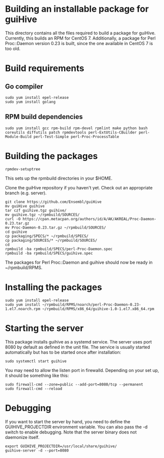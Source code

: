 
# Building an installable package for guiHive

This directory contains all the files required to build a package for guiHive.
Currently, this builds an RPM for CentOS 7.
Additionally, a package for Perl Proc::Daemon version 0.23 is built, since the one available in CentOS 7 is too old.

# Build requirements

## Go compiler

    sudo yum install epel-release
    sudo yum install golang

## RPM build dependencies

`sudo yum install gcc rpm-build rpm-devel rpmlint make python bash coreutils diffutils patch rpmdevtools perl-ExtUtils-CBuilder perl-Module-Build perl-Test-Simple perl-Proc-ProcessTable`

# Building the packages

    rpmdev-setuptree

This sets up the rpmbuild directories in your $HOME.

Clone the guiHive repository if you haven't yet.
Check out an appropriate branch (e.g. server).

    git clone https://github.com/Ensembl/guiHive
    mv guiHive guihive
    tar czf guihive.tgz guihive/
    mv guihive.tgz ~/rpmbuild/SOURCES/
    curl -O https://cpan.metacpan.org/authors/id/A/AK/AKREAL/Proc-Daemon-0.23.tar.gz
    mv Proc-Daemon-0.23.tar.gz ~/rpmbuild/SOURCES/
    cd guihive
    cp packaging/SPECS/* ~/rpmbuild/SPECS/
    cp packaging/SOURCES/* ~/rpmbuild/SOURCES/
    cd
    rpmbuild -ba rpmbuild/SPECS/perl-Proc-Daemon.spec
    rpmbuild -ba rpmbuild/SPECS/guihive.spec

The packages for Perl Proc::Daemon and guihive should now be ready in ~/rpmbuild/RPMS.

# Installing the packages

    sudo yum install epel-release
    sudo yum install ~/rpmbuild/RPMS/noarch/perl-Proc-Daemon-0.23-1.el7.noarch.rpm ~/rpmbuild/RPMS/x86_64/guihive-1.0-1.el7.x86_64.rpm

# Starting the server

This package installs guihive as a systemd service. The server uses port 8080 by default as defined in the unit file.
The service is usually started automatically but has to be started once after installation:

    sudo systemctl start guihive

You may need to allow the listen port in firewalld. Depending on your set
up, it should be something like this:

    sudo firewall-cmd --zone=public --add-port=8080/tcp --permanent
    sudo firewall-cmd --reload

# Debugging

If you want to start the server by hand, you need to define the GUIHIVE\_PROJECTDIR environment variable.
You can also pass the -d switch to enable debugging.
Note that the server binary does not daemonize itself.

    export GUIHIVE_PROJECTDIR=/usr/local/share/guihive/
    guihive-server -d --port=8080

